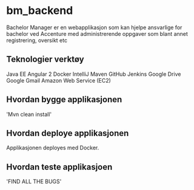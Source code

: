 # bm_backend
Bachelor Manager er en webapplikasjon som kan hjelpe ansvarlige for bachelor ved Accenture med administrerende
oppgaver som blant annet registrering, oversikt etc


## Teknologier verktøy
Java EE
Angular 2
Docker
IntelliJ
Maven
GitHub
Jenkins
Google Drive
Google Gmail
Amazon Web Service (EC2)


## Hvordan bygge applikasjonen
'Mvn clean install'
## Hvordan deploye applikasjonen
Applikasjonen deployes med Docker. 
## Hvordan teste applikasjoen
'FIND ALL THE BUGS'
